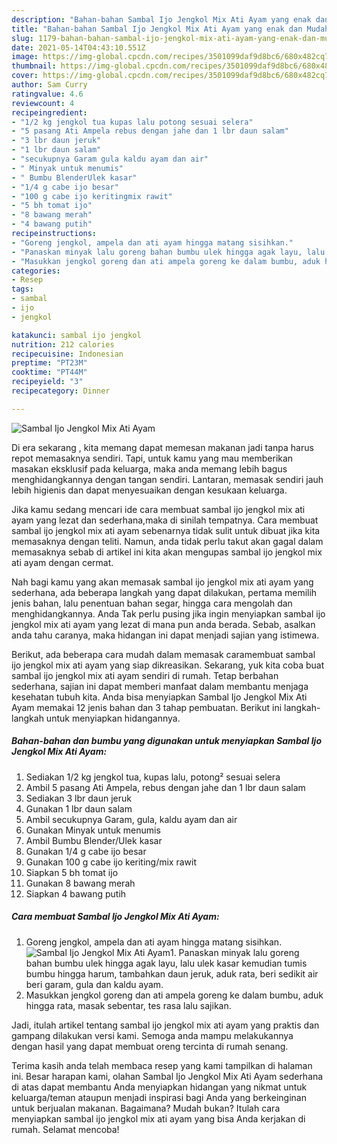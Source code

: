```yaml
---
description: "Bahan-bahan Sambal Ijo Jengkol Mix Ati Ayam yang enak dan Mudah Dibuat"
title: "Bahan-bahan Sambal Ijo Jengkol Mix Ati Ayam yang enak dan Mudah Dibuat"
slug: 1179-bahan-bahan-sambal-ijo-jengkol-mix-ati-ayam-yang-enak-dan-mudah-dibuat
date: 2021-05-14T04:43:10.551Z
image: https://img-global.cpcdn.com/recipes/3501099daf9d8bc6/680x482cq70/sambal-ijo-jengkol-mix-ati-ayam-foto-resep-utama.jpg
thumbnail: https://img-global.cpcdn.com/recipes/3501099daf9d8bc6/680x482cq70/sambal-ijo-jengkol-mix-ati-ayam-foto-resep-utama.jpg
cover: https://img-global.cpcdn.com/recipes/3501099daf9d8bc6/680x482cq70/sambal-ijo-jengkol-mix-ati-ayam-foto-resep-utama.jpg
author: Sam Curry
ratingvalue: 4.6
reviewcount: 4
recipeingredient:
- "1/2 kg jengkol tua kupas lalu potong sesuai selera"
- "5 pasang Ati Ampela rebus dengan jahe dan 1 lbr daun salam"
- "3 lbr daun jeruk"
- "1 lbr daun salam"
- "secukupnya Garam gula kaldu ayam dan air"
- " Minyak untuk menumis"
- " Bumbu BlenderUlek kasar"
- "1/4 g cabe ijo besar"
- "100 g cabe ijo keritingmix rawit"
- "5 bh tomat ijo"
- "8 bawang merah"
- "4 bawang putih"
recipeinstructions:
- "Goreng jengkol, ampela dan ati ayam hingga matang sisihkan."
- "Panaskan minyak lalu goreng bahan bumbu ulek hingga agak layu, lalu ulek kasar kemudian tumis bumbu hingga harum, tambahkan daun jeruk, aduk rata, beri sedikit air beri garam, gula dan kaldu ayam."
- "Masukkan jengkol goreng dan ati ampela goreng ke dalam bumbu, aduk hingga rata, masak sebentar, tes rasa lalu sajikan."
categories:
- Resep
tags:
- sambal
- ijo
- jengkol

katakunci: sambal ijo jengkol 
nutrition: 212 calories
recipecuisine: Indonesian
preptime: "PT23M"
cooktime: "PT44M"
recipeyield: "3"
recipecategory: Dinner

---
```



![Sambal Ijo Jengkol Mix Ati Ayam](https://img-global.cpcdn.com/recipes/3501099daf9d8bc6/680x482cq70/sambal-ijo-jengkol-mix-ati-ayam-foto-resep-utama.jpg)

Di era  sekarang , kita memang dapat memesan makanan jadi tanpa harus repot memasaknya sendiri. Tapi, untuk kamu yang mau memberikan masakan eksklusif pada keluarga, maka anda memang lebih bagus menghidangkannya dengan tangan sendiri. Lantaran, memasak sendiri jauh lebih higienis dan dapat menyesuaikan dengan kesukaan keluarga.

Jika kamu sedang mencari ide cara membuat sambal ijo jengkol mix ati ayam yang lezat dan sederhana,maka di sinilah tempatnya. Cara membuat sambal ijo jengkol mix ati ayam  sebenarnya tidak sulit untuk dibuat jika kita memasaknya dengan teliti. Namun, anda tidak perlu takut akan gagal dalam memasaknya 
sebab di artikel ini kita akan mengupas sambal ijo jengkol mix ati ayam dengan cermat.  



Nah bagi kamu yang akan memasak sambal ijo jengkol mix ati ayam yang sederhana, ada beberapa langkah yang dapat dilakukan, pertama memilih jenis bahan, lalu penentuan bahan segar, hingga cara mengolah dan menghidangkannya. Anda Tak perlu pusing jika ingin menyiapkan sambal ijo jengkol mix ati ayam yang lezat di mana pun anda berada. Sebab, asalkan anda  tahu caranya, maka hidangan ini dapat menjadi sajian yang istimewa.

Berikut, ada beberapa cara mudah dalam memasak caramembuat sambal ijo jengkol mix ati ayam yang siap dikreasikan. Sekarang, yuk kita coba buat sambal ijo jengkol mix ati ayam sendiri di rumah. Tetap berbahan sederhana, sajian ini dapat memberi manfaat dalam membantu menjaga kesehatan tubuh kita. Anda bisa menyiapkan Sambal Ijo Jengkol Mix Ati Ayam memakai 12 jenis bahan dan 3 tahap pembuatan. Berikut ini langkah-langkah untuk menyiapkan hidangannya.

<!--inarticleads1-->

##### Bahan-bahan dan bumbu yang digunakan untuk menyiapkan Sambal Ijo Jengkol Mix Ati Ayam:

1. Sediakan 1/2 kg jengkol tua, kupas lalu, potong² sesuai selera
1. Ambil 5 pasang Ati Ampela, rebus dengan jahe dan 1 lbr daun salam
1. Sediakan 3 lbr daun jeruk
1. Gunakan 1 lbr daun salam
1. Ambil secukupnya Garam, gula, kaldu ayam dan air
1. Gunakan  Minyak untuk menumis
1. Ambil  Bumbu Blender/Ulek kasar
1. Gunakan 1/4 g cabe ijo besar
1. Gunakan 100 g cabe ijo keriting/mix rawit
1. Siapkan 5 bh tomat ijo
1. Gunakan 8 bawang merah
1. Siapkan 4 bawang putih




<!--inarticleads2-->

##### Cara membuat Sambal Ijo Jengkol Mix Ati Ayam:

1. Goreng jengkol, ampela dan ati ayam hingga matang sisihkan.
<img src="https://img-global.cpcdn.com/steps/f9158442e236308f/160x128cq70/sambal-ijo-jengkol-mix-ati-ayam-langkah-memasak-1-foto.jpg" alt="Sambal Ijo Jengkol Mix Ati Ayam">1. Panaskan minyak lalu goreng bahan bumbu ulek hingga agak layu, lalu ulek kasar kemudian tumis bumbu hingga harum, tambahkan daun jeruk, aduk rata, beri sedikit air beri garam, gula dan kaldu ayam.
1. Masukkan jengkol goreng dan ati ampela goreng ke dalam bumbu, aduk hingga rata, masak sebentar, tes rasa lalu sajikan.




Jadi, itulah artikel tentang  sambal ijo jengkol mix ati ayam  yang praktis dan gampang dilakukan versi kami. Semoga anda mampu melakukannya dengan hasil yang dapat membuat oreng tercinta di rumah senang. 

Terima kasih anda telah membaca resep yang kami tampilkan di halaman ini. Besar harapan kami, olahan  Sambal Ijo Jengkol Mix Ati Ayam sederhana di atas dapat membantu Anda menyiapkan hidangan yang nikmat untuk keluarga/teman ataupun menjadi inspirasi bagi Anda yang berkeinginan untuk berjualan makanan. Bagaimana? Mudah bukan? Itulah cara menyiapkan sambal ijo jengkol mix ati ayam yang bisa Anda kerjakan di rumah. Selamat mencoba!

